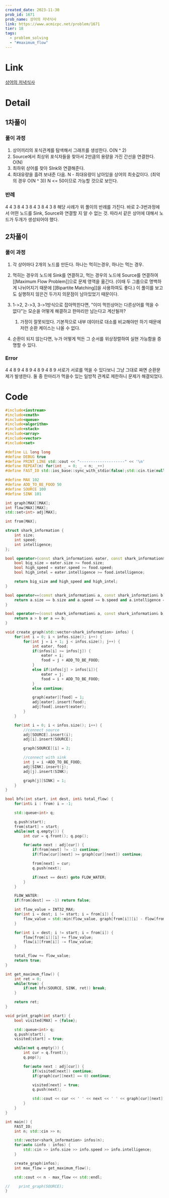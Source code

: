 ```yaml
---
created_date: 2023-11-30
prob_id: 1671
prob_name: 상어의 저녁식사
link: https://www.acmicpc.net/problem/1671
tier: 18
tags:
  - problem_solving
  - "#maximum_flow"
---
```

# Link
[상어의 저녁식사](https://www.acmicpc.net/problem/1671)

# Detail
## 1차풀이
### 풀이 과정
1. 상어끼리의 포식관계를 탐색해서 그래프를 생성한다. O(N ^ 2)
2. Source에서 최상위 포식자들을 찾아서 2만큼의 용량을 가진 간선을 연결한다. O(N)
3. 최하위 상어를 찾아 SInk와 연결해준다.
4. 최대유량을 흘려 보내준 다음. N - 최대유량이 남아있을 상어의 최솟값이다. (최악의 경우 O(N ^ 3))
N <= 50이므로 가능할 것으로 보인다.

### 반례
4
4 3 8
4 3 8
4 3 8
4 3 8
해당 사례가 위 풀이의 반례를 가진다. 바로 2-3번과정에서 어떤 노드를 Sink, Source와 연결할 지 알 수 없는 것.
따라서 같은 상어에 대해서 노드가 두개가 생성되어야 했다.



## 2차풀이
### 풀이 과정
1. 각 상어마다 2개의 노드를 만든다. 하나는 먹히는경우, 하나는 먹는 경우.
2. 먹히는 경우의 노드에 Sink를 연결하고, 먹는 경우의 노드에 Source를 연결하여 [[Maximum Flow Problem]]으로 문제 영역을 옮긴다. (이때 두 그룹으로 명백하게 나뉘어지기 때문에 [[Bipartite Matching]]을 사용하여도 좋다.)
이 풀이를 보고도 실행하지 않은건 두가지 의문점이 남아있었기 때문이다.

1. 1->2, 2->3, 3->1방식으로 잡아먹힌다면, "이미 먹힌상어는 다른상어를 먹을 수 없다"는 모순을 어떻게 해결하고 한마리만 남는다고 계산될까?
	1. 가정이 잘못되었다. 기본적으로 내부 데이터로 대소를 비교해야만 하기 때문에 저런 순환 케이스는 나올 수 없다.
2. 순환이 되지 않는다면, 누가 어떻게 먹든 그 순서를 위상정렬하여 실현 가능함을 증명할 수 있다.
### Error
4
4 8 9
4 8 9
4 8 9
4 8 9
서로가 서로를 먹을 수 있다보니 그냥 그대로 짜면 순환문제가 발생한다. 둘 중 한마리가 먹을수 있는 일방적 관계로 제한하니 문제가 해결되었다. 
# Code
```c++
#include<iostream>
#include<cmath>
#include<queue>
#include<algorithm>
#include<stack>
#include<array>
#include<vector>
#include<set>

#define LL long long
#define DEBUG true
#define PRINT_LINE std::cout << "--------------------" << '\n'
#define REPEAT(n) for(int _ = 0; _ < n; _++)
#define FAST_IO std::ios_base::sync_with_stdio(false);std::cin.tie(nullptr);std::cout.tie(nullptr)

#define MAX 102
#define ADD_TO_BE_FOOD 50
#define SOURCE 100
#define SINK 101

int graph[MAX][MAX];
int flow[MAX][MAX];
std::set<int> adj[MAX];

int from[MAX];

struct shark_information {
    int size;
    int speed;
    int intelligence;
};

bool operator>(const shark_information& eater, const shark_information& food) {
    bool big_size = eater.size >= food.size;
    bool high_speed = eater.speed >= food.speed;
    bool high_intel = eater.intelligence >= food.intelligence;

    return big_size and high_speed and high_intel;
}

bool operator==(const shark_information& a, const shark_information& b) {
    return a.size == b.size and a.speed == b.speed and a.intelligence == b.intelligence;
}

bool operator>=(const shark_information& a, const shark_information& b) {
    return a > b or a == b;
}

void create_graph(std::vector<shark_information> infos) {
    for(int i = 0; i < infos.size(); i++) {
        for(int j = i + 1; j < infos.size(); j++) {
            int eater, food;
            if(infos[i] >= infos[j]) {
                eater = i;
                food = j + ADD_TO_BE_FOOD;
            }
            else if(infos[j] > infos[i]){
                eater = j;
                food = i + ADD_TO_BE_FOOD;
            }
            else continue;

            graph[eater][food] = 1;
            adj[eater].insert(food);
            adj[food].insert(eater);
        }
    }

    for(int i = 0; i < infos.size(); i++) {
        //connect source
        adj[SOURCE].insert(i);
        adj[i].insert(SOURCE);

        graph[SOURCE][i] = 2;

        //connect with sink
        int j = i +ADD_TO_BE_FOOD;
        adj[SINK].insert(j);
        adj[j].insert(SINK);

        graph[j][SINK] = 1;
    }
}

bool bfs(int start, int dest, int& total_flow) {
    for(int& i : from) i = -1;

    std::queue<int> q;

    q.push(start);
    from[start] = start;
    while(not q.empty()) {
        int cur = q.front(); q.pop();

        for(auto next : adj[cur]) {
            if(from[next] != -1) continue;
            if(flow[cur][next] >= graph[cur][next]) continue;

            from[next] = cur;
            q.push(next);

            if(next == dest) goto FLOW_WATER;
        }
    }

    FLOW_WATER:
    if(from[dest] == -1) return false;

    int flow_value = INT32_MAX;
    for(int i = dest; i != start; i = from[i]) {
        flow_value = std::min(flow_value, graph[from[i]][i] - flow[from[i]][i]);
    }

    for(int i = dest; i != start; i = from[i]) {
        flow[from[i]][i] += flow_value;
        flow[i][from[i]] -= flow_value;
    }

    total_flow += flow_value;
    return true;
}

int get_maximum_flow() {
    int ret = 0;
    while(true) {
        if(not bfs(SOURCE, SINK, ret)) break;
    }

    return ret;
}

void print_graph(int start) {
    bool visited[MAX] = {false};

    std::queue<int> q;
    q.push(start);
    visited[start] = true;

    while(not q.empty()) {
        int cur = q.front();
        q.pop();

        for(auto next : adj[cur]) {
            if(visited[next]) continue;
            if(graph[cur][next] == 0) continue;

            visited[next] = true;
            q.push(next);

            std::cout << cur << ' ' << next << ' ' << graph[cur][next] << ' ' << flow[cur][next] << '\n';
        }
    }
}

int main() {
    FAST_IO;
    int n; std::cin >> n;

    std::vector<shark_information> infos(n);
    for(auto &info : infos) {
        std::cin >> info.size >> info.speed >> info.intelligence;
    }

    create_graph(infos);
    int max_flow = get_maximum_flow();

    std::cout << n - max_flow << std::endl;

//    print_graph(SOURCE);
}
```